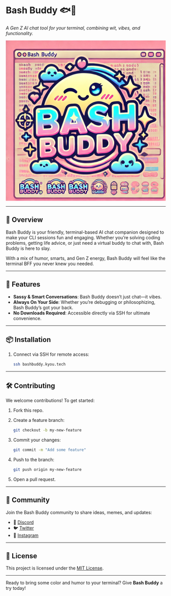 # Bash Buddy 🐟💬  

*A Gen Z AI chat tool for your terminal, combining wit, vibes, and functionality.*  

![Bash Buddy](./image.png)

---

## 🌟 Overview  

Bash Buddy is your friendly, terminal-based AI chat companion designed to make your CLI sessions fun and engaging. Whether you’re solving coding problems, getting life advice, or just need a virtual buddy to chat with, Bash Buddy is here to slay.  

With a mix of humor, smarts, and Gen Z energy, Bash Buddy will feel like the terminal BFF you never knew you needed.  

---

## 🚀 Features  

- **Sassy & Smart Conversations**: Bash Buddy doesn’t just chat—it vibes.  
- **Always On Your Side**: Whether you’re debugging or philosophizing, Bash Buddy’s got your back.  
- **No Downloads Required**: Accessible directly via SSH for ultimate convenience.  

---

## 📦 Installation  

1. Connect via SSH for remote access:  

   ```bash
   ssh bashbuddy.kyou.tech
   ```  

---

## 🛠️ Contributing  

We welcome contributions! To get started:  

1. Fork this repo.  
2. Create a feature branch:  

   ```bash
   git checkout -b my-new-feature
   ```  

3. Commit your changes:  

   ```bash
   git commit -m "Add some feature"
   ```  

4. Push to the branch:  

   ```bash
   git push origin my-new-feature
   ```  

5. Open a pull request.  

---

## 🎉 Community  

Join the Bash Buddy community to share ideas, memes, and updates:  

- 💬 [Discord](https://discord.gg/bashbuddy)  
- 🐦 [Twitter](https://twitter.com/bashbuddy)  
- 📸 [Instagram](https://instagram.com/bashbuddy)  

---

## 📜 License  

This project is licensed under the [MIT License](LICENSE).  

---

Ready to bring some color and humor to your terminal? Give **Bash Buddy** a try today!  
